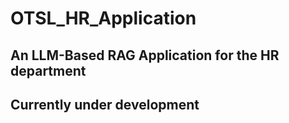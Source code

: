 # OTSL_HR_Application

## An LLM-Based RAG Application for the HR department

## Currently under development
